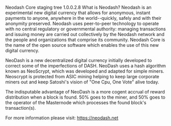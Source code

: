 Neodash Core staging tree 1.0.0.2.8
What is Neodash?
Neodash is an experimental new digital currency that allows for anonymous, instant payments to anyone, anywhere in the world--quickly, safely and with their anonymity preserved. Neodash uses peer-to-peer technology to operate with no central regulatory or governmental authority: managing transactions and issuing money are carried out collectively by the Neodash network and the people and organizations that comprise its community. Neodash Core is the name of the open source software which enables the use of this new digital currency.

NeoDash is a new decentralized digital currency initially developed to correct some of the imperfections of DASH. NeoDash uses a hash algorithm known as NeoScrypt, which was developed and adapted for simple miners. Neoscrypt is protected from ASIC mining helping to keep large corporate miners out and keep Satoshi's vision of "One Cpu, One Vote" alive today.

The indisputable advantage of NeoDash is a more cogent accrual of reward distribution when a block is found. 50% goes to the miner, and 50% goes to the operator of the Masternode which processes the found block's transaction(s).

For more information please visit: https://neodash.net

